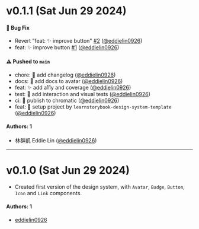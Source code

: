 # v0.1.1 (Sat Jun 29 2024)

#### 🐛 Bug Fix

- Revert "feat: :sparkles: improve button" [#2](https://github.com/eddielin0926/aglaea/pull/2) ([@eddielin0926](https://github.com/eddielin0926))
- feat: :sparkles: improve button [#1](https://github.com/eddielin0926/aglaea/pull/1) ([@eddielin0926](https://github.com/eddielin0926))

#### ⚠️ Pushed to `main`

- chore: :memo: add changelog ([@eddielin0926](https://github.com/eddielin0926))
- docs: :memo: add docs to avatar ([@eddielin0926](https://github.com/eddielin0926))
- feat: :sparkles: add a11y and coverage ([@eddielin0926](https://github.com/eddielin0926))
- test: :test_tube: add interaction and visual tests ([@eddielin0926](https://github.com/eddielin0926))
- ci: :construction_worker: publish to chromatic ([@eddielin0926](https://github.com/eddielin0926))
- feat: :tada: setup project by `learnstorybook-design-system-template` ([@eddielin0926](https://github.com/eddielin0926))

#### Authors: 1

- 林群凱 Eddie Lin ([@eddielin0926](https://github.com/eddielin0926))

---

# v0.1.0 (Sat Jun 29 2024)

- Created first version of the design system, with `Avatar`, `Badge`, `Button`, `Icon` and `Link` components.

#### Authors: 1

- [eddielin0926](https://github.com/eddielin0926)
